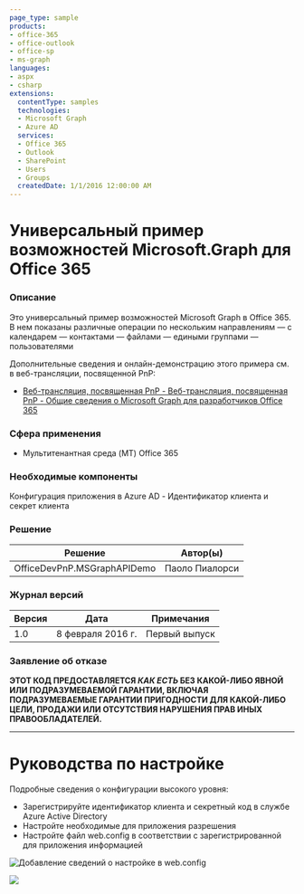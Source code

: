 ```yaml
---
page_type: sample
products:
- office-365
- office-outlook
- office-sp
- ms-graph
languages:
- aspx
- csharp
extensions:
  contentType: samples
  technologies:
  - Microsoft Graph
  - Azure AD
  services:
  - Office 365
  - Outlook
  - SharePoint
  - Users
  - Groups
  createdDate: 1/1/2016 12:00:00 AM
---
```

# Универсальный пример возможностей Microsoft.Graph для Office 365 #

### Описание ###
Это универсальный пример возможностей Microsoft Graph в Office 365. В нем показаны различные операции по нескольким направлениям 
— с календарем
— контактами
— файлами
— едиными группами
— пользователями

Дополнительные сведения и онлайн-демонстрацию этого примера см. в веб-трансляции, посвященной PnP:
- [Веб-трансляция, посвященная PnP - Веб-трансляция, посвященная PnP - Общие сведения о Microsoft Graph для разработчиков Office 365](https://channel9.msdn.com/blogs/OfficeDevPnP/PnP-Web-Cast-Introduction-to-Microsoft-Graph-for-Office-365-developer)

### Сфера применения ###
-  Мультитенантная среда (MT) Office 365

### Необходимые компоненты ###
Конфигурация приложения в Azure AD - Идентификатор клиента и секрет клиента

### Решение ###
Решение| Автор(ы)
---------|----------
OfficeDevPnP.MSGraphAPIDemo | Паоло Пиалорси

### Журнал версий ###
Версия | Дата | Примечания
---------| -----| --------
1.0 | 8 февраля 2016 г. | Первый выпуск

### Заявление об отказе ###
**ЭТОТ КОД ПРЕДОСТАВЛЯЕТСЯ *КАК ЕСТЬ* БЕЗ КАКОЙ-ЛИБО ЯВНОЙ ИЛИ ПОДРАЗУМЕВАЕМОЙ ГАРАНТИИ, ВКЛЮЧАЯ ПОДРАЗУМЕВАЕМЫЕ ГАРАНТИИ ПРИГОДНОСТИ ДЛЯ КАКОЙ-ЛИБО ЦЕЛИ, ПРОДАЖИ ИЛИ ОТСУТСТВИЯ НАРУШЕНИЯ ПРАВ ИНЫХ ПРАВООБЛАДАТЕЛЕЙ.**


----------

# Руководства по настройке #
Подробные сведения о конфигурации высокого уровня:

- Зарегистрируйте идентификатор клиента и секретный код в службе Azure Active Directory
- Настройте необходимые для приложения разрешения
- Настройте файл web.config в соответствии с зарегистрированной для приложения информацией 

![Добавление сведений о настройке в web.config](http://i.imgur.com/POSJqD7.png)

<img src="https://telemetry.sharepointpnp.com/pnp/samples/MicrosoftGraph.Office365.Generic" />